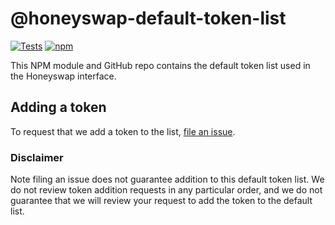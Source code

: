 # @honeyswap-default-token-list

[![Tests](https://github.com/Uniswap/token-lists/workflows/Tests/badge.svg)](https://github.com/1Hive/default-token-list/actions?query=workflow%3ATests)
[![npm](https://img.shields.io/npm/v/honeyswap-default-token-list)](https://unpkg.com/honeyswap-default-token-list@latest/)

This NPM module and GitHub repo contains the default token list used in the Honeyswap interface.

## Adding a token

To request that we add a token to the list,
[file an issue](https://github.com/1Hive/default-token-list/issues/new?assignees=&labels=token+request&template=token-request.md&title=Add+%7BTOKEN_SYMBOL%7D%3A+%7BTOKEN_NAME%7D).

### Disclaimer

Note filing an issue does not guarantee addition to this default token list.
We do not review token addition requests in any particular order, and we do not
guarantee that we will review your request to add the token to the default list.
